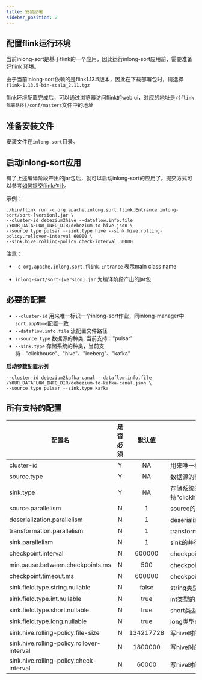 ```yaml
---
title: 安装部署
sidebar_position: 2
---
```


## 配置flink运行环境
当前inlong-sort是基于flink的一个应用，因此运行inlong-sort应用前，需要准备好[flink 环境](https://nightlies.apache.org/flink/flink-docs-release-1.13/docs/deployment/overview/)。

由于当前inlong-sort依赖的是flink1.13.5版本，因此在下载部署包时，请选择`flink-1.13.5-bin-scala_2.11.tgz`

flink环境配置完成后，可以通过浏览器访问flink的web ui，对应的地址是`/{flink部署路径}/conf/masters`文件中的地址

## 准备安装文件
安装文件在`inlong-sort`目录。

## 启动inlong-sort应用
有了上述编译阶段产出的jar包后，就可以启动inlong-sort的应用了。提交方式可以参考[如何提交flink作业](https://nightlies.apache.org/flink/flink-docs-release-1.13/docs/deployment/cli/#submitting-a-job)。

示例：
```
./bin/flink run -c org.apache.inlong.sort.flink.Entrance inlong-sort/sort-[version].jar \
--cluster-id debezium2hive --dataflow.info.file /YOUR_DATAFLOW_INFO_DIR/debezium-to-hive.json \
--source.type pulsar --sink.type hive --sink.hive.rolling-policy.rollover-interval 60000 \
--sink.hive.rolling-policy.check-interval 30000
```

注意：

- `-c org.apache.inlong.sort.flink.Entrance` 表示main class name

- `inlong-sort/sort-[version].jar` 为编译阶段产出的jar包

## 必要的配置
- `--cluster-id` 用来唯一标识一个inlong-sort作业，同inlong-manager中`sort.appName`配置一致
- `--dataflow.info.file` 流配置文件路径
- `--source.type` 数据源的种类, 当前支持："pulsar"
- `--sink.type` 存储系统的种类，当前支持："clickhouse"、"hive"、"iceberg"、"kafka"

**启动参数配置示例**
```
--cluster-id debezium2kafka-canal --dataflow.info.file /YOUR_DATAFLOW_INFO_DIR/debezium-to-kafka-canal.json \
--source.type pulsar --sink.type kafka
```

## 所有支持的配置
| 配置名                                        |  是否必须  |     默认值     | 描述                                                |
|--------------------------------------------|:------:|:-----------:|---------------------------------------------------|
| cluster-id                                 |   Y    |     NA      | 用来唯一标识一个inlong-sort作业                             |
| source.type                                |   Y    |     NA      | 数据源的种类, 当前支持"pulsar"                              |
| sink.type                                  |   Y    |     NA      | 存储系统的种类，当前支持"clickhouse"、"hive"、"iceberg"和"kafka" |
| source.parallelism                         |   N    |      1      | source的并行度                                        |
| deserialization.parallelism                |   N    |      1      | deserialization的并行度                               |
| transformation.parallelism                 |   N    |      1      | transformation的并行度                                |
| sink.parallelism                           |   N    |      1      | sink的并行度                                          |
| checkpoint.interval                        |   N    |   600000    | checkpoint间隔，单位：毫秒                                |
| min.pause.between.checkpoints.ms           |   N    |     500     | checkpoint之间的最小间隔，单位：毫秒                           |
| checkpoint.timeout.ms                      |   N    |   600000    | checkpoint超时时间，单位：毫秒                              |
| sink.field.type.string.nullable            |   N    |    false    | string类型的sink field是否可以为空                         |
| sink.field.type.int.nullable               |   N    |    true     | int类型的sink field是否可以为空                            |
| sink.field.type.short.nullable             |   N    |    true     | short类型的sink field是否可以为空                          |
| sink.field.type.long.nullable              |   N    |    true     | long类型的sink field是否可以为空                           |
| sink.hive.rolling-policy.file-size         |   N    |  134217728  | 写hive时的文件滚动大小，单位：字节                               |
| sink.hive.rolling-policy.rollover-interval |   N    |   1800000   | 写hive时的文件滚动时间间隔，单位：毫秒                             |
| sink.hive.rolling-policy.check-interval    |   N    |    60000    | 写hive时的文件滚动检查间隔，单位：毫秒                             |